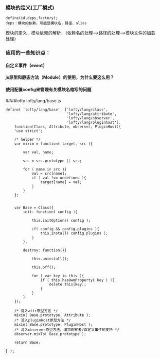 ### 模块的定义(工厂模式)
  
    define(id,deps,factory);
    deps：模块的依赖，可能是模块名，路径，alias
    
    
模块的定义，模块依赖的解析，（依赖名的处理-->路径的处理-->模块文件的加载处理）      

### 应用的一些知识点：
#### 自定义事件（event）
#### js原型和静态方法（Module）的使用，为什么要这么用？
#### 使用配置config来管理有关模块名缩写的问题

####lofty
lofty/lang/base.js   

```
define( 'lofty/lang/base', ['lofty/lang/class', 
							'lofty/lang/attribute',
							'lofty/lang/observer',
							'lofty/lang/pluginhost'],
	function(Class, Attribute, observer, PluginHost){
	'use strict';
	
    /* helper */
    var mixin = function( target, src ){
        
        var val, name;
        
        src = src.prototype || src;
        
        for ( name in src ){
            val = src[name];
            if ( val !== undefined ){
                target[name] = val;
            }
        }
    };
    
    
    var Base = Class({
		init: function( config ){
			
			this.initOptions( config );
			
			if( config && config.plugins ){
				this.install( config.plugins );
			}
		},
		
		destroy: function(){
				
			this.uninstall();
			
			this.off();
			
			for ( var key in this ){
				if ( this.hasOwnProperty( key ) ){
					delete this[key];
				}
			}
		}
    });
    
    /* 混入attr原型方法 */
    mixin( Base.prototype, Attribute );
    /* 混入pluginHost原型方法 */
    mixin( Base.prototype, PluginHost );
	/* 混入observer原型方法，增加观察者/自定义事件的支持 */
	observer.mixTo( Base.prototype );
	
	return Base;
	
} );
```
